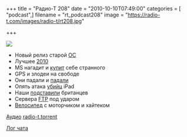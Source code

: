 +++
title = "Радио-Т 208"
date = "2010-10-10T07:49:00"
categories = [ "podcast",]
filename = "rt_podcast208"
image = "https://radio-t.com/images/radio-t/rt208.jpg"

+++

![](https://radio-t.com/images/radio-t/rt208.jpg)

- Новый релиз старой [ОС](http://www.opennet.ru/opennews/art.shtml?num=28170)
- Лучшее [2010](http://habrahabr.ru/company/aiken/blog/105516/)
- MS нагадит и [купит](http://www.gzt.ru/topnews/business/-microsoft-hochet-kupitj-adobe-nazlo-stivu-dzhobsu-/328793.html?from=reader) себе странного
- GPS и злодеи на свободе
- Они падали и [падали](http://mashable.com/2010/10/05/foursquare-downtime-post-mortem/)
- Опять атака [убийц](http://www.crunchgear.com/2010/10/07/cherrypals-cherrypad-gives-you-android-for-under-200/) iPad
- Наши [подставили](http://www.gzt.ru/topnews/hitech/-britantsy-poplatilisj-za-lyubovj-k-pesnyam-iz-/328840.html?from=reader) британцев
- Сервера [FTP](http://www.opennet.ru/opennews/art.shtml?num=28210) под ударом
- [Велосипед](http://www.wired.com/gadgetlab/2010/10/electric-bike-runs-almost-on-water/) с моторчиком и хайтеком

[Аудио](https://archive.rucast.net/radio-t/media/rt_podcast208.mp3)
[radio-t.torrent](http://www.radio-t.com/torrents/rt_podcast208.mp3.torrent)

[Лог чата](http://chat.radio-t.com/logs/radio-t-208.html)
<audio src="https://archive.rucast.net/radio-t/media/rt_podcast208.mp3" preload="none"></audio>
